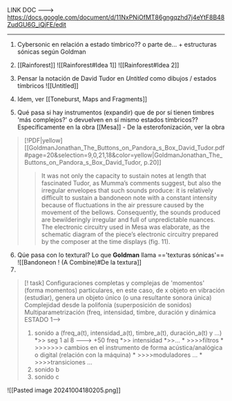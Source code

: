 
LINK DOC ---> https://docs.google.com/document/d/11NxPNiOfMT86gngqzhd7j4eYtF8B48ZudGU6G_iQjFE/edit

---------
1) Cybersonic en relación a estado tímbrico?? o parte de... + estructuras sónicas según Goldman

2) [[Rainforest]]
![[Rainforest#Idea 1]]
![[Rainforest#Idea 2]]


3) Pensar la notación de David Tudor en *Untitled* como dibujos / estados tímbricos ![[Untitled]] 
4) Idem, ver [[Toneburst, Maps and Fragments]]
5) Qué pasa si hay instrumentos (expandir) que de por sí tienen timbres 'más complejos?' o devuelven en sí mismo estados tímbricos?? Específicamente en la obra [[Mesa]] - De la esterofonización, ver la obra
> [!PDF|yellow] [[GoldmanJonathan_The_Buttons_on_Pandora_s_Box_David_Tudor.pdf#page=20&selection=9,0,21,18&color=yellow|GoldmanJonathan_The_Buttons_on_Pandora_s_Box_David_Tudor, p.20]]
> > It was not only the capacity to sustain notes at length that fascinated Tudor, as Mumma’s comments suggest, but also the irregular envelopes that such sounds produce: it is relatively difficult to sustain a bandoneon note with a constant intensity because of fluctuations in the air pressure caused by the movement of the bellows. Consequently, the sounds produced are bewilderingly irregular and full of unpredictable nuances. The electronic circuitry used in Mesa was elaborate, as the schematic diagram of the piece’s electronic circuitry prepared by the composer at the time displays (fig. 11).

6) Qúe pasa con lo textural? Lo que **Goldman** llama =='texturas sónicas'== ![[Bandoneon ! (A Combine)#De la textura]] 
7) 

> [! task] Configuraciones completas y complejas de 'momentos' (forma momentos) particulares, en este caso, de x objeto en vibración (estudiar), genera un objeto único (o una resultante sonora única)
> 		Complejidad desde la polifonía (superposición de sonidos)
> 		Multiparametrización (freq, intensidad, timbre, duración y dinámica
> ESTADO 1--> 
> 1) sonido a (freq_a(t), intensidad_a(t), timbre_a(t), duración_a(t) y ...)
> 		*>> seg 1 al 8 ---> +50 freq
> 		*>> intensidad
> 		 *>>...
> 			* >>>>filtros
> 				* >>>>>>> cambios en el instrumento de forma acústica/analógica o digital (relación con la máquina)
> 			* >>>>moduladores ...
> 			* >>>>transiciones ...
> 2) sonido b
> 3) sonido c


![[Pasted image 20241004180205.png]]